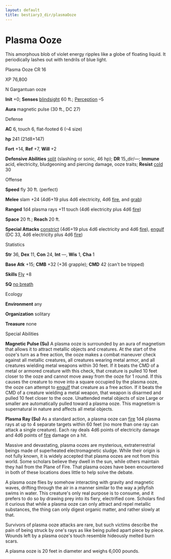```yaml
---
layout: default
title: bestiary3_dir/plasmaOoze
---
```

# Plasma Ooze

This amorphous blob of violet energy ripples like a globe of floating liquid. It periodically lashes out with tendrils of blue light.

Plasma Ooze CR 16

XP 76,800

N Gargantuan ooze

**Init** +0; **Senses** [blindsight](monsters_dir/universalMonsterRules#_blindsight) 60 ft.; [Perception](skills_dir/perception#_perception) –5

**Aura** magnetic pulse (30 ft., DC 27)

Defense

**AC** 6, touch 6, flat-footed 6 (–4 size)

**hp** 241 (21d8+147)

**Fort** +14, **Ref** +7, **Will** +2

**Defensive Abilities** [split](monsters_dir/universalMonsterRules#_split) (slashing or sonic, 46 hp); **DR** 15_dir/—; **Immune** acid, electricity, bludgeoning and piercing damage, ooze traits; **Resist** [cold](monsters_dir/creatureTypes#_cold-subtype) 30

Offense

**Speed** fly 30 ft. (perfect)

**Melee** slam +24 (4d6+19 plus 4d6 electricity, 4d6 [fire](monsters_dir/creatureTypes#_fire-subtype), and [grab](monsters_dir/universalMonsterRules#_grab))

**Ranged** 1d4 plasma rays +11 touch (4d6 electricity plus 4d6 [fire](monsters_dir/creatureTypes#_fire-subtype))

**Space** 20 ft.; **Reach** 20 ft.

**Special Attacks** [constrict](monsters_dir/universalMonsterRules#_constrict) (4d6+19 plus 4d6 electricity and 4d6 [fire](monsters_dir/creatureTypes#_fire-subtype)), [engulf](monsters_dir/universalMonsterRules#_engulf) (DC 33, 4d6 electricity plus 4d6 [fire](monsters_dir/creatureTypes#_fire-subtype))

Statistics

**Str** 36, **Dex** 11, **Con** 24, **Int** —, **Wis** 1, **Cha** 1

**Base Atk** +15; **CMB** +32 (+36 grapple); **CMD** 42 (can't be tripped)

**Skills** [Fly](skills_dir/fly#_fly) +8

**SQ** [no breath](monsters_dir/universalMonsterRules#_no-breath)

Ecology

**Environment** any

**Organization** solitary

**Treasure** none

Special Abilities

**Magnetic Pulse (Su)** A plasma ooze is surrounded by an aura of magnetism that allows it to attract metallic objects and creatures. At the start of the ooze's turn as a free action, the ooze makes a combat maneuver check against all metallic creatures, all creatures wearing metal armor, and all creatures wielding metal weapons within 30 feet. If it beats the CMD of a metal or armored creature with this check, that creature is pulled 10 feet closer to the ooze and cannot move away from the ooze for 1 round. If this causes the creature to move into a square occupied by the plasma ooze, the ooze can attempt to [engulf](monsters_dir/universalMonsterRules#_engulf) that creature as a free action. If it beats the CMD of a creature wielding a metal weapon, that weapon is disarmed and pulled 10 feet closer to the ooze. Unattended metal objects of size Large or smaller are automatically pulled toward a plasma ooze. This magnetism is supernatural in nature and affects all metal objects.

**Plasma Ray (Su)** As a standard action, a plasma ooze can [fire](monsters_dir/creatureTypes#_fire-subtype) 1d4 plasma rays at up to 4 separate targets within 60 feet (no more than one ray can attack a single creature). Each ray deals 4d6 points of electricity damage and 4d6 points of [fire](monsters_dir/creatureTypes#_fire-subtype) damage on a hit.

Massive and devastating, plasma oozes are mysterious, extraterrestrial beings made of superheated electromagnetic sludge. While their origin is not fully known, it is widely accepted that plasma oozes are not from this world. Some scholars believe they dwell in the sun, while others maintain they hail from the Plane of Fire. That plasma oozes have been encountered in both of these locations does little to help solve the debate.

A plasma ooze flies by somehow interacting with gravity and magnetic waves, drifting through the air in a manner similar to the way a jellyfish swims in water. This creature's only real purpose is to consume, and it prefers to do so by drawing prey into its fiery, electrified core. Scholars find it curious that while a plasma ooze can only attract and repel metallic substances, the thing can only digest organic matter, and rather slowly at that.

Survivors of plasma ooze attacks are rare, but such victims describe the pain of being struck by one's rays as like being pulled apart piece by piece. Wounds left by a plasma ooze's touch resemble hideously melted burn scars.

A plasma ooze is 20 feet in diameter and weighs 6,000 pounds.

